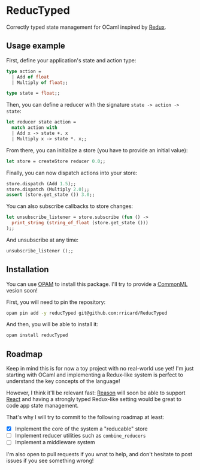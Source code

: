 # ReducTyped

Correctly typed state management for OCaml inspired by [Redux](http://redux.js.org/).

## Usage example

First, define your application's state and action type:

```ocaml
type action =
  | Add of float
  | Multiply of float;;

type state = float;;
```

Then, you can define a reducer with the signature `state -> action -> state`:

```ocaml
let reducer state action = 
  match action with
  | Add x -> state +. x
  | Multiply x -> state *. x;;
```

From there, you can initialize a store (you have to provide an initial value):

```ocaml
let store = createStore reducer 0.0;;
```

Finally, you can now dispatch actions into your store:

```ocaml
store.dispatch (Add 1.5);;
store.dispatch (Multiply 2.0);;
assert (store.get_state ()) 3.0;;
```

You can also subscribe callbacks to store changes:

```ocaml
let unsubscribe_listener = store.subscribe (fun () ->
  print_string (string_of_float (store.get_state ()))
);;
```

And unsubscribe at any time:

```ocaml
unsubscribe_listener ();;
```

## Installation

You can use [OPAM](https://opam.ocaml.org) to install this package. I'll try to provide a [CommonML](https://github.com/jordwalke/CommonML) vesion soon!

First, you will need to pin the repository:

```sh
opam pin add -y reducTyped git@github.com:rricard/ReducTyped
```

And then, you will be able to install it:

```sh
opam install reducTyped
```

## Roadmap

Keep in mind this is for now a toy project with no real-world use yet! I'm just starting with OCaml and implementing a Redux-like system is perfect to understand the key concepts of the language!

However, I think it'll be relevant fast: [Reason](https://facebook.github.io/reason/) will soon be able to support [React](https://facebook.github.io/react/) and having a strongly typed Redux-like setting would be great to code app state management.

That's why I will try to commit to the following roadmap at least:

- [x] Implement the core of the system a "reducable" store
- [ ] Implement reducer utilities such as `combine_reducers`
- [ ] Implement a middleware system

I'm also open to pull requests if you wnat to help, and don't hesitate to post issues if you see something wrong!
